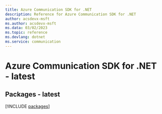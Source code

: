 ```yaml
---
title: Azure Communication SDK for .NET
description: Reference for Azure Communication SDK for .NET
author: acsdevx-msft
ms.author: acsdevx-msft
ms.data: 03/02/2023
ms.topic: reference
ms.devlang: dotnet
ms.service: communication
---
```

# Azure Communication SDK for .NET - latest
## Packages - latest
[!INCLUDE [packages](communication-index.md)]